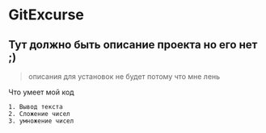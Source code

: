# GitExcurse

## Тут должно быть описание проекта но его нет ;)

> описания для установок не будет потому что мне лень

Что умеет мой код
```
1. Вывод текста
2. Сложение чисел
3. умножение чисел
```